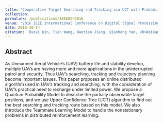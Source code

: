 ```yaml
---
title: "Cooperative Target Searching and Tracking via UCT with Probability Distribution Model[[PDF]](https://ieeexplore.ieee.org/document/7868620)"
collection:
permalink: /publications/IEEEDSP2016
venue: "2016 IEEE International Conference on Digital Signal Processing (DSP)"
date: 2016-10-14
citation: 'Ruoxi Qin, Tian Wang, Haotian Jiang, Qianhong Yan, <b>Weikang Wang</b>, Hichem Snoussi. <i>2016 IEEE International Conference on Digital Signal Processing (DSP)</i>.'
---
```

## Abstract
As Unmanned Aerial Vehicle’s (UAV) battery life and stability develop, multiple UAVs are having more and more applications in the uninterrupted patrol and security. Thus UAV’s searching, tracking and trajectory planning become important issues. This paper proposes an online distributed algorithm used in UAV’s tracking and searching, with the consideration of UAV’s practical need to recharge under limited power. We propose a Quantum Probability Model to describe the partially observable target positions, and we use Upper Confidence Tree (UCT) algorithm to find out the best searching and tracking route based on this model. We also introduce the Teammate Learning Model to handle the nonstationary problems in distributed reinforcement learning.
